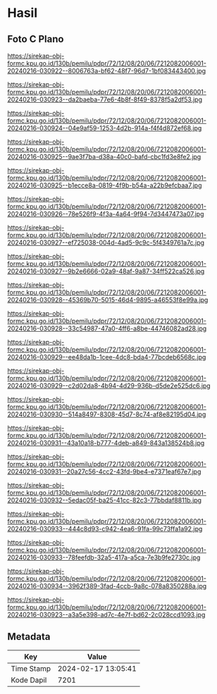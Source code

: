 # Hasil

## Foto C Plano

https://sirekap-obj-formc.kpu.go.id/130b/pemilu/pdpr/72/12/08/20/06/7212082006001-20240216-030922--8006763a-bf62-48f7-96d7-1bf083443400.jpg

https://sirekap-obj-formc.kpu.go.id/130b/pemilu/pdpr/72/12/08/20/06/7212082006001-20240216-030923--da2baeba-77e6-4b8f-8f49-8378f5a2df53.jpg

https://sirekap-obj-formc.kpu.go.id/130b/pemilu/pdpr/72/12/08/20/06/7212082006001-20240216-030924--04e9af59-1253-4d2b-914a-f4f4d872ef68.jpg

https://sirekap-obj-formc.kpu.go.id/130b/pemilu/pdpr/72/12/08/20/06/7212082006001-20240216-030925--9ae3f7ba-d38a-40c0-bafd-cbc1fd3e8fe2.jpg

https://sirekap-obj-formc.kpu.go.id/130b/pemilu/pdpr/72/12/08/20/06/7212082006001-20240216-030925--b1ecce8a-0819-4f9b-b54a-a22b9efcbaa7.jpg

https://sirekap-obj-formc.kpu.go.id/130b/pemilu/pdpr/72/12/08/20/06/7212082006001-20240216-030926--78e526f9-4f3a-4a64-9f94-7d3447473a07.jpg

https://sirekap-obj-formc.kpu.go.id/130b/pemilu/pdpr/72/12/08/20/06/7212082006001-20240216-030927--ef725038-004d-4ad5-9c9c-5f4349761a7c.jpg

https://sirekap-obj-formc.kpu.go.id/130b/pemilu/pdpr/72/12/08/20/06/7212082006001-20240216-030927--9b2e6666-02a9-48af-9a87-34ff522ca526.jpg

https://sirekap-obj-formc.kpu.go.id/130b/pemilu/pdpr/72/12/08/20/06/7212082006001-20240216-030928--45369b70-5015-46d4-9895-a46553f8e99a.jpg

https://sirekap-obj-formc.kpu.go.id/130b/pemilu/pdpr/72/12/08/20/06/7212082006001-20240216-030928--33c54987-47a0-4ff6-a8be-44746082ad28.jpg

https://sirekap-obj-formc.kpu.go.id/130b/pemilu/pdpr/72/12/08/20/06/7212082006001-20240216-030929--ee48da1b-1cee-4dc8-bda4-77bcdeb6568c.jpg

https://sirekap-obj-formc.kpu.go.id/130b/pemilu/pdpr/72/12/08/20/06/7212082006001-20240216-030929--c2d02da8-4b94-4d29-936b-d5de2e525dc6.jpg

https://sirekap-obj-formc.kpu.go.id/130b/pemilu/pdpr/72/12/08/20/06/7212082006001-20240216-030930--514a8497-8308-45d7-8c74-af8e82195d04.jpg

https://sirekap-obj-formc.kpu.go.id/130b/pemilu/pdpr/72/12/08/20/06/7212082006001-20240216-030931--43a10a18-b777-4deb-a849-843a138524b8.jpg

https://sirekap-obj-formc.kpu.go.id/130b/pemilu/pdpr/72/12/08/20/06/7212082006001-20240216-030931--20a27c56-4cc2-43fd-9be4-e7371eaf67e7.jpg

https://sirekap-obj-formc.kpu.go.id/130b/pemilu/pdpr/72/12/08/20/06/7212082006001-20240216-030932--5edac05f-ba25-41cc-82c3-77bbdaf8811b.jpg

https://sirekap-obj-formc.kpu.go.id/130b/pemilu/pdpr/72/12/08/20/06/7212082006001-20240216-030933--444c8d93-c942-4ea6-91fa-99c73ffa1a92.jpg

https://sirekap-obj-formc.kpu.go.id/130b/pemilu/pdpr/72/12/08/20/06/7212082006001-20240216-030933--78feefdb-32a5-417a-a5ca-7e3b9fe2730c.jpg

https://sirekap-obj-formc.kpu.go.id/130b/pemilu/pdpr/72/12/08/20/06/7212082006001-20240216-030934--3962f389-3fad-4ccb-9a8c-078a8350288a.jpg

https://sirekap-obj-formc.kpu.go.id/130b/pemilu/pdpr/72/12/08/20/06/7212082006001-20240216-030923--a3a5e398-ad7c-4e7f-bd62-2c028ccd1093.jpg


## Metadata

| Key        | Value               |
| ---------- | ------------------- |
| Time Stamp | 2024-02-17 13:05:41 |
| Kode Dapil | 7201                |



